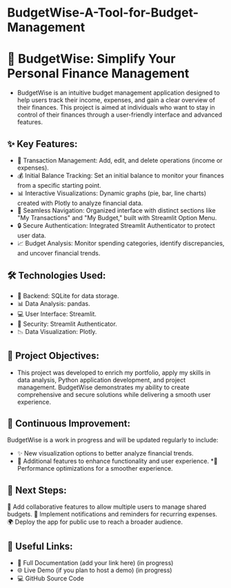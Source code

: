 # BudgetWise-A-Tool-for-Budget-Management

# 🌟 BudgetWise: Simplify Your Personal Finance Management

* BudgetWise is an intuitive budget management application designed to help users track their income, expenses, and gain a clear overview of their finances. This project is aimed at individuals who want to stay in control of their finances through a user-friendly interface and advanced features.

## ✨ Key Features:
* 📝 Transaction Management: Add, edit, and delete operations (income or expenses).
* 💰 Initial Balance Tracking: Set an initial balance to monitor your finances from a specific starting point.
* 📊 Interactive Visualizations: Dynamic graphs (pie, bar, line charts) created with Plotly to analyze financial data.
* 🧭 Seamless Navigation: Organized interface with distinct sections like "My Transactions" and "My Budget," built with Streamlit Option Menu.
* 🔒 Secure Authentication: Integrated Streamlit Authenticator to protect user data.
* 📈 Budget Analysis: Monitor spending categories, identify discrepancies, and uncover financial trends.

  
## 🛠️ Technologies Used:
* 📂 Backend: SQLite for data storage.
* 📊 Data Analysis: pandas.
* 💻 User Interface: Streamlit.
* 🔐 Security: Streamlit Authenticator.
* 📉 Data Visualization: Plotly.


## 🎯 Project Objectives:
* This project was developed to enrich my portfolio, apply my skills in data analysis, Python application development, and project management. BudgetWise demonstrates my ability to create comprehensive and secure solutions while delivering a smooth user experience.
  

## 🔄 Continuous Improvement:

BudgetWise is a work in progress and will be updated regularly to include:

* ✨ New visualization options to better analyze financial trends.
* 🔧 Additional features to enhance functionality and user experience.
*🚀 Performance optimizations for a smoother experience.


## 🚀 Next Steps:
🤝 Add collaborative features to allow multiple users to manage shared budgets.
🔔 Implement notifications and reminders for recurring expenses.
🌍 Deploy the app for public use to reach a broader audience.


## 🔗 Useful Links:
* 📖 Full Documentation (add your link here) (in progress)
* 🌐 Live Demo (if you plan to host a demo) (in progress)
* 💻 GitHub Source Code
